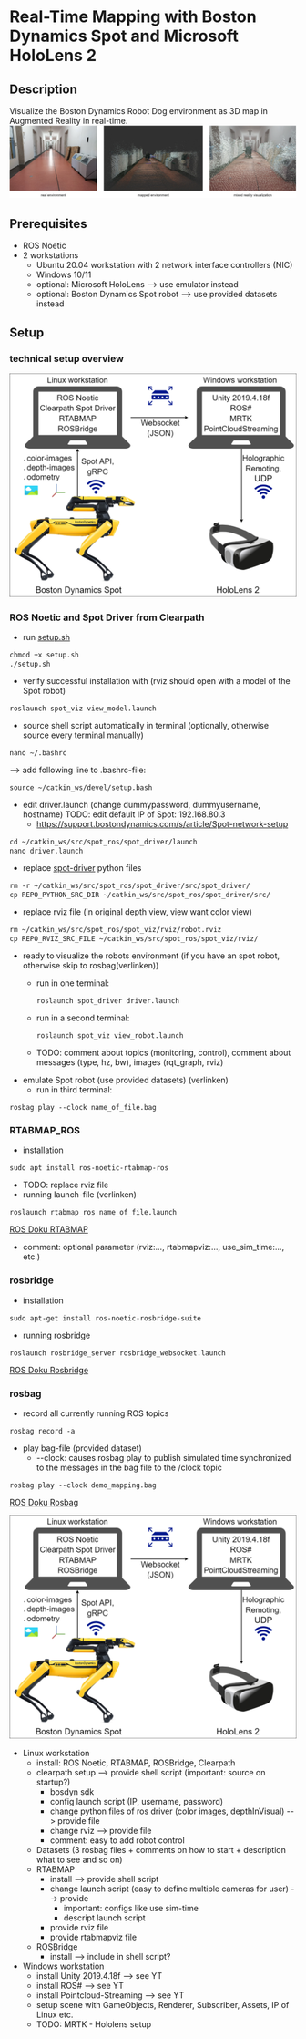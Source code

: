 # Real-Time Mapping with Boston Dynamics Spot and Microsoft HoloLens 2

## Description

Visualize the Boston Dynamics Robot Dog environment as 3D map in Augmented Reality in real-time.
![Demonstration](docs/images/overview_1.png)

## Prerequisites

* ROS Noetic
* 2 workstations
  * Ubuntu 20.04 workstation with 2 network interface controllers (NIC)
  * Windows 10/11
  * optional: Microsoft HoloLens --> use emulator instead
  * optional: Boston Dynamics Spot robot --> use provided datasets instead

## Setup
### technical setup overview
![Setup](docs/images/setup.png)

### ROS Noetic and Spot Driver from Clearpath

* run [setup.sh](https://github.com/nic-tud/Spot_live_mapping/blob/main/src/setup.sh)

```
chmod +x setup.sh
./setup.sh
```

* verify successful installation with (rviz should open with a model of the Spot robot)

```
roslaunch spot_viz view_model.launch
```

* source shell script automatically in terminal (optionally, otherwise source every terminal manually)

```
nano ~/.bashrc
```

\--> add following line to .bashrc-file:

```
source ~/catkin_ws/devel/setup.bash
```

* edit driver.launch (change dummypassword, dummyusername, hostname) TODO: edit default IP of Spot: 192.168.80.3
  * https://support.bostondynamics.com/s/article/Spot-network-setup

```
cd ~/catkin_ws/src/spot_ros/spot_driver/launch
nano driver.launch
```

* replace [spot-driver](https://github.com/nic-tud/Spot_live_mapping/tree/main/src/python/spot_driver) python files

```
rm -r ~/catkin_ws/src/spot_ros/spot_driver/src/spot_driver/
cp REPO_PYTHON_SRC_DIR ~/catkin_ws/src/spot_ros/spot_driver/src/
```

* replace rviz file (in original depth view, view want color view)

```
rm ~/catkin_ws/src/spot_ros/spot_viz/rviz/robot.rviz
cp REPO_RVIZ_SRC_FILE ~/catkin_ws/src/spot_ros/spot_viz/rviz/
```

* ready to visualize the robots environment (if you have an spot robot, otherwise skip to rosbag(verlinken))
  * run in one terminal:

    ```
    roslaunch spot_driver driver.launch
    ```
  * run in a second terminal:

    ```
    roslaunch spot_viz view_robot.launch
    ```
  * TODO: comment about topics (monitoring, control), comment about messages (type, hz, bw), images (rqt_graph, rviz)
* emulate Spot robot (use provided datasets) (verlinken)
  * run in third terminal:

```
rosbag play --clock name_of_file.bag
```

### RTABMAP_ROS

* installation

```
sudo apt install ros-noetic-rtabmap-ros
```

* TODO: replace rviz file
* running launch-file (verlinken)

```
roslaunch rtabmap_ros name_of_file.launch
```

[ROS Doku RTABMAP](http://wiki.ros.org/rtabmap_ros)

* comment: optional parameter (rviz:..., rtabmapviz:..., use_sim_time:..., etc.)

### rosbridge

* installation

```
sudo apt-get install ros-noetic-rosbridge-suite
```

* running rosbridge

```
roslaunch rosbridge_server rosbridge_websocket.launch
```

[ROS Doku Rosbridge](http://wiki.ros.org/rosbridge_suite/Tutorials/RunningRosbridge)

### rosbag

* record all currently running ROS topics

```
rosbag record -a
```

* play bag-file (provided dataset)
  * \--clock: causes rosbag play to publish simulated time synchronized to the messages in the bag file to the /clock topic

```
rosbag play --clock demo_mapping.bag
```

[ROS Doku Rosbag](https://wiki.ros.org/rosbag/Commandline)

![Setup](docs/images/setup.png)

* Linux workstation
  * install: ROS Noetic, RTABMAP, ROSBridge, Clearpath
  * clearpath setup --> provide shell script (important: source on startup?)
    * bosdyn sdk
    * config launch script (IP, username, password)
    * change python files of ros driver (color images, depthInVisual) --> provide file
    * change rviz --> provide file
    * comment: easy to add robot control
  * Datasets (3 rosbag files + comments on how to start + description what to see and so on)
  * RTABMAP
    * install --> provide shell script
    * change launch script (easy to define multiple cameras for user) --> provide
      * important: configs like use sim-time
      * descript launch script
    * provide rviz file
    * provide rtabmapviz file
  * ROSBridge
    * install --> include in shell script?
* Windows workstation
  * install Unity 2019.4.18f --> see YT
  * install ROS# --> see YT
  * install Pointcloud-Streaming --> see YT
  * setup scene with GameObjects, Renderer, Subscriber, Assets, IP of Linux etc.
  * TODO: MRTK - Hololens setup
